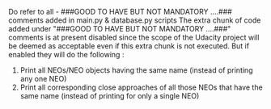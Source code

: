 Do refer to all - ###GOOD TO HAVE BUT NOT MANDATORY ....### comments added in main.py & database.py scripts
The extra chunk of code added under "###GOOD TO HAVE BUT NOT MANDATORY ....###" comments is at present disabled since the scope of the Udacity project will be deemed as acceptable even if this extra chunk is not executed. 
But if enabled they will do the following :
1) Print all NEOs/NEO objects having the same name (instead of printing any one NEO)
2) Print all corresponding close approaches of all those NEOs that have the same name (instead of printing for only a single NEO)
